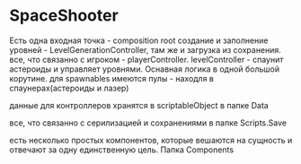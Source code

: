 # SpaceShooter
Есть одна входная точка - composition root 
создание и заполнение уровней - LevelGenerationController, там же и загрузка из сохранения. 
все, что связанно с игроком - playerController.
levelController - спаунит астероиды и управляет уровнями. Оснавная логика в одной большой корутине.
для spawnables имеются пулы - находля в спаунерах(астероиды и лазер)

данные для контроллеров хранятся в scriptableObject в папке Data

все, что связанно с серилизацией и сохранениями в папке Scripts.Save

есть несколько простых компонентов, которые вешаются на сущность и отвечают за одну единственную цель. Папка Components
